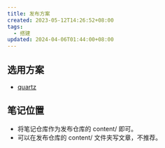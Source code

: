 ```yaml
---
title: 发布方案
created: 2023-05-12T14:26:52+08:00
tags:
  - 搭建
updated: 2024-04-06T01:44:00+08:00
---
```


## 选用方案

- [quartz](https://github.com/jackyzha0/quartz)

## 笔记位置

- 将笔记仓库作为发布仓库的 content/ 即可。
- 可以在发布仓库的 content/ 文件夹写文章，不推荐。
